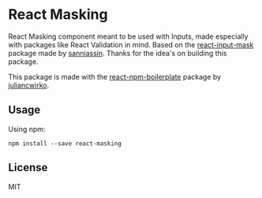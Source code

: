 # React Masking

React Masking component meant to be used with Inputs, made especially with packages like React Validation in mind.
Based on the [react-input-mask](https://github.com/sanniassin/react-input-mask) package made by [sanniassin](https://github.com/sanniassin).
Thanks for the idea's on building this package.

This package is made with the [react-npm-boilerplate](https://github.com/juliancwirko/react-npm-boilerplate) 
package by [juliancwirko](https://github.com/juliancwirko). 

## Usage

Using npm:

    npm install --save react-masking

## License

MIT
